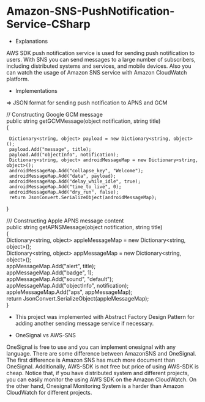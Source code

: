 # Amazon-SNS-PushNotification-Service-CSharp

- Explanations

AWS SDK push notification service is used for sending push notification to users. With SNS you can send messages to a large number of subscribers, including distributed systems and services, and mobile devices. Also you can watch the usage of Amazon SNS service with Amazon CloudWatch platform.  

- Implementations

 => JSON format for sending push notification to APNS and GCM      
            
// Constructing Google GCM message          
public string getGCMMessage(object notification, string title)        
{      

     Dictionary<string, object> payload = new Dictionary<string, object>();                                         
     payload.Add("message", title);                   
     payload.Add("objectInfo", notification);             
     Dictionary<string, object> androidMessageMap = new Dictionary<string, object>();       
     androidMessageMap.Add("collapse_key", "Welcome");        
     androidMessageMap.Add("data", payload);              
     androidMessageMap.Add("delay_while_idle", true);      
     androidMessageMap.Add("time_to_live", 0);          
     androidMessageMap.Add("dry_run", false);            
     return JsonConvert.SerializeObject(androidMessageMap);      
}       
      
/// Constructing Apple APNS message content      
public string getAPNSMessage(object notification, string title)      
{         
     Dictionary<string, object> appleMessageMap = new Dictionary<string, object>();         
     Dictionary<string, object> appMessageMap = new Dictionary<string, object>();          
     appMessageMap.Add("alert", title);         
     appMessageMap.Add("badge", 1);         
     appMessageMap.Add("sound", "default");          
     appMessageMap.Add("objectInfo", notification);          
     appleMessageMap.Add("aps", appMessageMap);        
     return JsonConvert.SerializeObject(appleMessageMap);           
}       
          
- This project was implemented with Abstract Factory Design Pattern for adding another sending message service if necessary.
     
- OneSignal vs AWS-SNS

OneSignal is free to use and you can implement onesignal with any language. There are some difference between AmazonSNS and OneSignal. The
first difference is Amazon SNS has much more document than OneSignal. Additionally, AWS-SDK is not free but price of using AWS-SDK is cheap. Notice that, if you have distributed system and different projects, you can easily monitor the using AWS SDK on the Amazon CloudWatch. On the other hand, Onesignal Monitoring System is a harder than Amazon CloudWatch for different projects.
